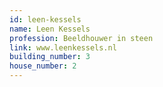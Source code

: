 ```yaml
---
id: leen-kessels
name: Leen Kessels
profession: Beeldhouwer in steen
link: www.leenkessels.nl
building_number: 3
house_number: 2
---
```


